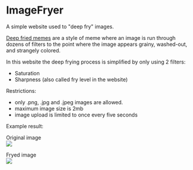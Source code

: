 # ImageFryer

A simple website used to "deep fry" images.

[Deep fried memes](https://knowyourmeme.com/memes/deep-fried-memes "Deep fried memes") are a style of meme where an image is run through dozens of filters to the point where the image appears grainy, washed-out, and strangely colored.

In this website the deep frying process is simplified by only using 2 filters:
- Saturation
- Sharpness (also called fry level in the website)

Restrictions:
- only .png, .jpg and .jpeg images are allowed.
- maximum image size is 2mb
- image upload is limited to once every five seconds

Example result:

<div>
  <div>
    Original image
  </div>
  <div>
    <img src="https://user-images.githubusercontent.com/60033715/213551577-c5a0e3e8-bac6-4ca0-b83f-d7fda26f004a.jpg" >
    <p></p>
  </div>
</div>

<div>
  <div>
    Fryed image
  </div>
  <div>
    <img src="https://user-images.githubusercontent.com/60033715/213551591-8eead9da-c106-4906-bc5a-a04371e1134b.jpg" >
  </div>
</div>
